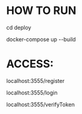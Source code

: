 # HOW TO RUN

cd deploy

docker-compose up --build

# ACCESS:

localhost:3555/register

localhost:3555/login

localhost:3555/verifyToken
